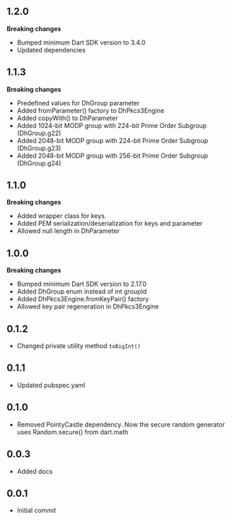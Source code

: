 ## 1.2.0
**Breaking changes**
* Bumped minimum Dart SDK version to 3.4.0
* Updated dependencies

## 1.1.3
**Breaking changes**
* Predefined values for DhGroup parameter
* Added fromParameter() factory to DhPkcs3Engine
* Added copyWith() to DhParameter
* Added 1024-bit MODP group with 224-bit Prime Order Subgroup (DhGroup.g22)
* Added 2048-bit MODP group with 224-bit Prime Order Subgroup (DhGroup.g23)
* Added 2048-bit MODP group with 256-bit Prime Order Subgroup (DhGroup.g24)

## 1.1.0
**Breaking changes**
* Added wrapper class for keys. 
* Added PEM serialization/deserialization for keys and parameter
* Allowed null length in DhParameter

## 1.0.0
**Breaking changes**
* Bumped minimum Dart SDK version to 2.17.0
* Added DhGroup enum instead of int groupId
* Added DhPkcs3Engine.fromKeyPair() factory
* Allowed key pair regeneration in DhPkcs3Engine

## 0.1.2
* Changed private utility method `toBigInt()`

## 0.1.1
* Updated pubspec.yaml

## 0.1.0
* Removed PointyCastle dependency. Now the secure random generator uses Random.secure() from dart.math

## 0.0.3
* Added docs

## 0.0.1
* Initial commit



